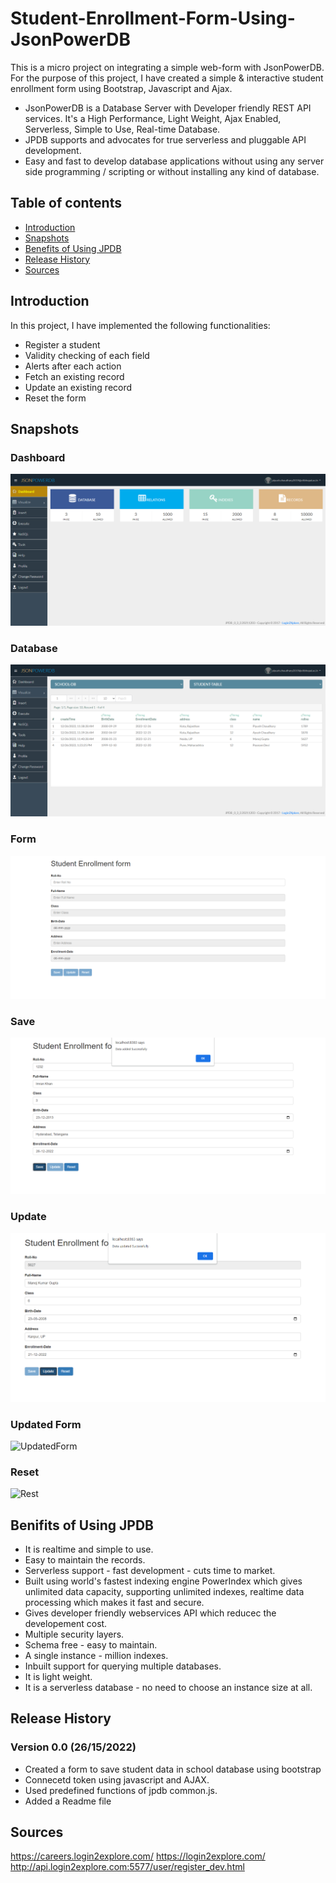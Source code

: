 # Student-Enrollment-Form-Using-JsonPowerDB
This is a micro project on integrating a simple web-form with JsonPowerDB. For the purpose of this project, I have created a simple &amp; interactive student enrollment form using Bootstrap, Javascript and Ajax. 

* JsonPowerDB is a Database Server with Developer friendly REST API services. It's a High Performance, Light Weight, Ajax Enabled, Serverless, Simple to Use, Real-time Database.
* JPDB supports and advocates for true serverless and pluggable API development.
* Easy and fast to develop database applications without using any server side programming / scripting or without installing any kind of database.

## Table of contents
* [Introduction](#introduction)
* [Snapshots](#snapshots)
* [Benefits of Using JPDB](#benefits-of-using-jpdb)
* [Release History](#release-history)
* [Sources](#sources)

## Introduction
In this project, I have implemented the following functionalities:
* Register a student
* Validity checking of each field
* Alerts after each action
* Fetch an existing record
* Update an existing record
* Reset the form

## Snapshots
 
### Dashboard
![User Dashboard](Screenshots/Dashboard.PNG?text=User+Dashboard+Here)

### Database 
![Databse](Screenshots/Database.PNG?text=User+Database+Here)

### Form 
![Form](Screenshots/Form.PNG?text=User+Form+Here)

### Save 
![Save](Screenshots/Save.PNG?text=Form+Save+Here)

### Update 
![Update](Screenshots/Update.PNG?text=Form+Update+Here)

### Updated Form 
![UpdatedForm](Screenshots/UpdatedForm.PNG?text=User+Form+Here)

### Reset 
![Rest](Screenshots/Reset.PNG?text=Form+Reset+Here)

## Benifits of Using JPDB
* It is realtime and simple to use.
* Easy to maintain the records.
* Serverless support - fast development - cuts time to market.
* Built using world's fastest indexing engine PowerIndex which gives unlimited data capacity, supporting unlimited indexes, realtime data processing which makes it fast and secure.
* Gives developer friendly webservices API which reducec the developement cost.
* Multiple security layers.
* Schema free - easy to maintain.
* A single instance - million indexes. 
* Inbuilt support for querying multiple databases.
* It is light weight. 
* It is a serverless database - no need to choose an instance size at all. 
 
## Release History
### Version 0.0 (26/15/2022)
* Created a form to save student data in school database using bootstrap 
* Connecetd token using javascript and AJAX.
* Used predefined functions of jpdb common.js.
* Added a Readme file

## Sources
https://careers.login2explore.com/
https://login2explore.com/
http://api.login2explore.com:5577/user/register_dev.html
 
 

